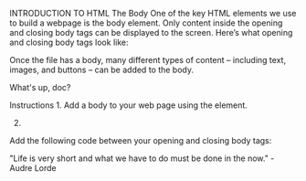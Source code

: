 INTRODUCTION TO HTML
The Body
One of the key HTML elements we use to build a webpage is the body element. Only content inside the opening and closing body tags can be displayed to the screen. Here’s what opening and closing body tags look like:

<body>

</body>
Once the file has a body, many different types of content – including text, images, and buttons – can be added to the body.

<body>
  <p>What's up, doc?</p>
</body>
Instructions
1.
Add a body to your web page using the <body> element.

2.
Add the following code between your opening and closing body tags:

<p>"Life is very short and what we have to do must be done in the now." - Audre Lorde</p>
